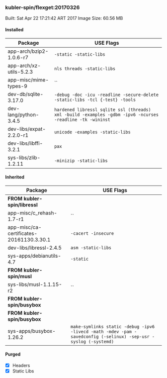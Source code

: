 ### kubler-spin/flexget:20170326

Built: Sat Apr 22 17:21:42 ART 2017
Image Size: 60.56 MB

#### Installed
Package | USE Flags
--------|----------
app-arch/bzip2-1.0.6-r7 | `-static -static-libs`
app-arch/xz-utils-5.2.3 | `nls threads -static-libs`
app-misc/mime-types-9 | ``
dev-db/sqlite-3.17.0 | `-debug -doc -icu -readline -secure-delete -static-libs -tcl {-test} -tools`
dev-lang/python-3.4.5 | `hardened libressl sqlite ssl (threads) xml -build -examples -gdbm -ipv6 -ncurses -readline -tk -wininst`
dev-libs/expat-2.2.0-r1 | `unicode -examples -static-libs`
dev-libs/libffi-3.2.1 | `pax`
sys-libs/zlib-1.2.11 | `-minizip -static-libs`
#### Inherited
Package | USE Flags
--------|----------
**FROM kubler-spin/libressl** |
app-misc/c_rehash-1.7-r1 | ``
app-misc/ca-certificates-20161130.3.30.1 | `-cacert -insecure`
dev-libs/libressl-2.4.5 | `asm -static-libs`
sys-apps/debianutils-4.7 | `-static`
**FROM kubler-spin/musl** |
sys-libs/musl-1.1.15-r2 | ``
**FROM kubler-spin/busybox** |
**FROM kubler-spin/busybox** |
sys-apps/busybox-1.26.2 | `make-symlinks static -debug -ipv6 -livecd -math -mdev -pam -savedconfig (-selinux) -sep-usr -syslog (-systemd)`
#### Purged
- [x] Headers
- [x] Static Libs
